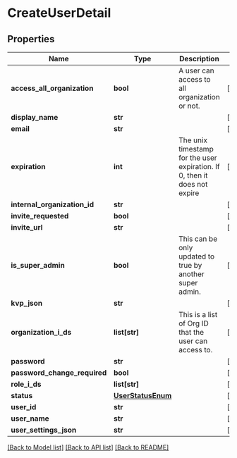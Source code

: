 # CreateUserDetail

## Properties
Name | Type | Description | Notes
------------ | ------------- | ------------- | -------------
**access_all_organization** | **bool** | A user can access to all organization or not. | [optional] 
**display_name** | **str** |  | [optional] 
**email** | **str** |  | [optional] 
**expiration** | **int** | The unix timestamp for the user expiration. If 0, then it does not expire | [optional] 
**internal_organization_id** | **str** |  | [optional] 
**invite_requested** | **bool** |  | [optional] 
**invite_url** | **str** |  | [optional] 
**is_super_admin** | **bool** | This can be only updated to true by another super admin. | [optional] 
**kvp_json** | **str** |  | [optional] 
**organization_i_ds** | **list[str]** | This is a list of Org ID that the user can access to. | [optional] 
**password** | **str** |  | [optional] 
**password_change_required** | **bool** |  | [optional] 
**role_i_ds** | **list[str]** |  | [optional] 
**status** | [**UserStatusEnum**](UserStatusEnum.md) |  | [optional] 
**user_id** | **str** |  | [optional] 
**user_name** | **str** |  | [optional] 
**user_settings_json** | **str** |  | [optional] 

[[Back to Model list]](../README.md#documentation-for-models) [[Back to API list]](../README.md#documentation-for-api-endpoints) [[Back to README]](../README.md)


